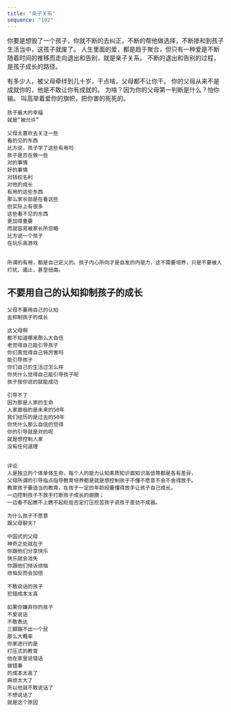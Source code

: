 ```yaml
---
title: "亲子关系"
sequence: "102"
---
```


你要是想毁了一个孩子，你就不断的去纠正，不断的帮他做选择，不断掺和到孩子生活当中，这孩子就废了。
人生里面的爱，都是趋于聚合，但只有一种爱是不断随着时间的推移而走向退出和告别，就是亲子关系。
不断的退出和告别的过程，是孩子成长的路径。

有多少人，被父母牵绊到几十岁，干点啥，父母都不让你干。
你的父母从来不是成就你的，他是不敢让你有成就的。
为啥？因为你的父母第一判断是什么？怕你输。
叫高举着爱你的旗帜，把你害的死死的。


```text
孩子最大的幸福
就是“被允许”

父母太喜欢去关注一些
看的见的东西
比方说，孩子学了这些有用吗
孩子是否在做一些
对的事情
好的事情
对钱权名利
对他的成长
有用的这些东西
那么家长部是在看这些
但实际上有很多
这些看不见的东西
更加得重要
而就容易被家长所忽略
比方说一个孩子
在玩乐高游戏


所谓的有用，都是自己定义的。孩子内心所向才是自发的内驱力，这不需要培养，只是不要被人打扰、遏止，甚至扭曲。
```

## 不要用自己的认知抑制孩子的成长

```text
父母不要用自己的认知
去抑制孩子的成长

这父母啊
都不知道哪来那么大自信
老觉得自己能引导孩子
你们真觉得自己特厉害吗
能引导孩子
你们自己的生活过怎么样
你凭什么觉得自己能引导孩子呢
孩子按你说的就能成功

引导不了
因为那是人家的生命
人家面临的是未来的50年
我们经历的是过去的50年
你凭什么那么自信的觉得
你的引导就是对的呢
就是想控制人家
没有任何道理


评论
人是独立的个体单体生命，每个人的能力认知素质知识面知识高低等都是各有差异，
父母所谓的引导指点指导教育培养都是就是想控制孩子不懂不愿意不会不舍得放手。
教育孩子要适当的教育，在孩子一定的年龄段要懂得放手让孩子自己成长。
一边控制孩子不放手打断孩子成长的翅膀；
一边看不起瞧不上瞧不起贬低否定打压挖苦孩子说孩子差劲不成器。
```

```text
为什么孩子不愿意
跟父母聊天?

中国式的父母
神奇之处就在于
你跟他们分享快乐
快乐就会消失
你跟他们倾诉烦恼
烦恼反而会加倍

```

```text
不敢说话的孩子
犯错成本太高

如果你嫌弃你的孩子
不爱说话
不敢表达
三脚踹不出一个屁
那么大概率
你家进行的是
打压式的教育
他在家里说错话
做错事
的成本太高了
麻烦太大了
所以他就不敢说话了
不想说话了
就是这个原因

```
